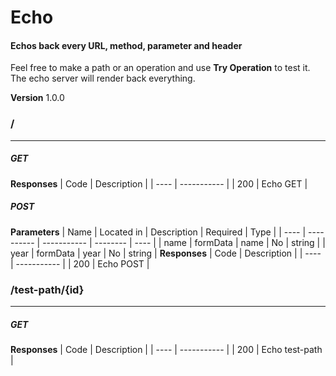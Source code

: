 Echo
====
#### Echos back every URL, method, parameter and header
Feel free to make a path or an operation and use **Try Operation** to test it. The echo server will
render back everything.


**Version** 1.0.0
### /
---
##### ***GET***
**Responses**
| Code | Description |
| ---- | ----------- |
| 200 | Echo GET |
##### ***POST***
**Parameters**
| Name | Located in | Description | Required | Type |
| ---- | ---------- | ----------- | -------- | ---- |
| name | formData | name | No | string |
| year | formData | year | No | string |
**Responses**
| Code | Description |
| ---- | ----------- |
| 200 | Echo POST |
### /test-path/{id}
---
##### ***GET***
**Responses**
| Code | Description |
| ---- | ----------- |
| 200 | Echo test-path |